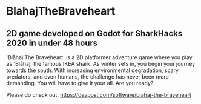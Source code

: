 # BlahajTheBraveheart
## 2D game developed on Godot for SharkHacks 2020 in under 48 hours

'Blåhaj The Braveheart' is a 2D platformer adventure game where you play as 'Blåhaj' the famous IKEA shark. As winter sets in, you begin your journey towards the south. With increasing environmental degradation, scary predators, and even humans, the challenge has never been more demanding. You will have to give it your all. Are you ready?

Please do check out: https://devpost.com/software/blahaj-the-braveheart

